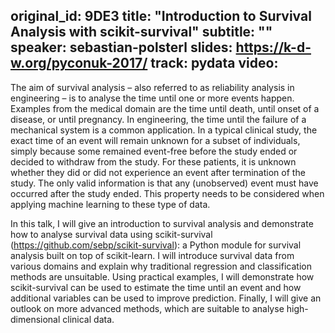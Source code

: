original_id: 9DE3
title: "Introduction to Survival Analysis with scikit-survival"
subtitle: ""
speaker: sebastian-polsterl
slides: https://k-d-w.org/pyconuk-2017/
track: pydata
video:
---
The aim of survival analysis – also referred to as reliability analysis in engineering – is to analyse the time until one or more events happen. Examples from the medical domain are the time until death, until onset of a disease, or until pregnancy. In engineering, the time until the failure of a mechanical system is a common application. In a typical clinical study, the exact time of an event will remain unknown for a subset of individuals, simply because some remained event-free before the study ended or decided to withdraw from the study. For these patients, it is unknown whether they did or did not experience an event after termination of the study. The only valid information is that any (unobserved) event must have occurred after the study ended. This property needs to be considered when applying machine learning to these type of data.

In this talk, I will give an introduction to survival analysis and demonstrate how to analyse survival data using scikit-survival (https://github.com/sebp/scikit-survival): a Python module for survival analysis built on top of scikit-learn. I will introduce survival data from various domains and explain why traditional regression and classification methods are unsuitable. Using practical examples, I will demonstrate how scikit-survival can be used to estimate the time until an event and how additional variables can be used to improve prediction. Finally, I will give an outlook on more advanced methods, which are suitable to analyse high-dimensional clinical data.
